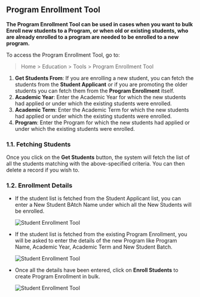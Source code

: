 ## Program Enrollment Tool

**The Program Enrollment Tool can be used in cases when you want to bulk Enroll new students to a Program, or when old or existing students, who are already enrolled to a program are needed to be enrolled to a new program.**

To access the Program Enrollment Tool, go to:

> Home > Education > Tools > Program Enrollment Tool

1.  **Get Students From**: If you are enrolling a new student, you can fetch the students from the **Student Applicant** or if you are promoting the older students you can fetch them from the **Program Enrollment** itself.
2.  **Academic Year**: Enter the Academic Year for which the new students had applied or under which the existing students were enrolled.
3.  **Academic Term**: Enter the Academic Term for which the new students had applied or under which the existing students were enrolled.
4.  **Program**: Enter the Program for which the new students had applied or under which the existing students were enrolled.

### 1.1. Fetching Students

Once you click on the **Get Students** button, the system will fetch the list of all the students matching with the above-specified criteria. You can then delete a record if you wish to.

### 1.2. Enrollment Details

*   If the student list is fetched from the Student Applicant list, you can enter a New Student BAtch Name under which all the New Students will be enrolled.
    
    ![Student Enrollment Tool](https://docs.erpnext.com/files/education-student-tool-5.png)
    
*   If the student list is fetched from the existing Program Enrollment, you will be asked to enter the details of the new Program like Program Name, Academic Year, Academic Term and New Student Batch.
    
    ![Student Enrollment Tool](https://docs.erpnext.com/files/education-student-tool-6.png)
    
*   Once all the details have been entered, click on **Enroll Students** to create Program Enrollment in bulk.
    
    ![Student Enrollment Tool](https://docs.erpnext.com/files/education-student-tool-7.png)